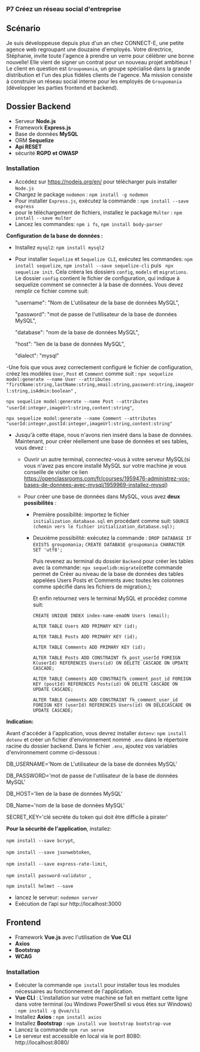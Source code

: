 ### P7 Créez un réseau social d'entreprise

## Scénario

Je suis développeuse depuis plus d'un an chez CONNECT-E, une petite agence web regroupant une douzaine d'employés.
Votre directrice, Stéphanie, invite toute l'agence à prendre un verre pour célébrer une bonne nouvelle! Elle vient de signer un contrat pour un nouveau projet ambitieux !
Le client en question est `Groupomania`, un groupe spécialisé dans la grande distribution et l'un des plus fidèles clients de l'agence.
Ma mission consiste à construire un réseau social interne pour les employés de `Groupomania` (développer les parties frontend et backend).

## Dossier Backend

- Serveur **Node.js**
- Framework **Express.js**
- Base de données **MySQL**
- ORM **Sequelize**
- **Api RESET**
- sécurité **RGPD et OWASP**

### Installation

- Accédez sur https://nodejs.org/en/ pour télécharger puis installer `Node.js`
- Chargez le package `nodemon` : `npm install -g nodemon`
- Pour installer `Express.js`, exécutez la commande : `npm install --save express`
- pour le téléchargement de fichiers, installez le package `Multer` : `npm install --save multer`
- Lancez les commandes: `npm i fs`, `npm install body-parser`

**Configuration de la base de données :**

- Installez `mysql2`: `npm install mysql2`
- Pour installer `Sequelize` et `Sequelize CLI`, exécutez les commandes: `npm install sequelize`, `npm install --save sequelize-cli` puis ` npx sequelize init`. Cela créera les dossiers `config`, `models` et `migrations`.
  Le dossier `config` contient le fichier de configuration, qui indique à sequelize comment se connecter à la base de données. Vous devez remplir ce fichier comme suit:

  "username": "Nom de L'utilisateur de la base de données MySQL",

  "password": "mot de passe de l'utilisateur de la base de données MySQL",

  "database": "nom de la base de données MySQL",

  "host": "lien de la base de données MySQL",

  "dialect": "mysql"

-Une fois que vous avez correctement configuré le fichier de configuration, créez les modèles `User`, `Post` et `Comment` comme suit :
`npx sequelize model:generate --name User --attributes "firstName:string,lastName:string,email:string,password:string,imageUrl:string,isAdmin:boolean"` ,

`npx sequelize model:generate --name Post --attributes "userId:integer,imageUrl:string,content:string"`,

`npx sequelize model:generate --name Comment --attributes "userId:integer,postId:integer,imageUrl:string,content:string"`

- Jusqu'à cette étape, nous n'avons rien inséré dans la base de données. Maintenant, pour créer réellement une base de données et ses tables, vous devez :

  - Ouvrir un autre terminal, connectez-vous à votre serveur MySQL(si vous n'avez pas encore installé MySQL sur votre machine je vous conseille de visiter ce lien https://openclassrooms.com/fr/courses/1959476-administrez-vos-bases-de-donnees-avec-mysql/1959969-installez-mysql)
  - Pour créer une base de données dans MySQL, vous avez **deux possibilités** :

    - Première possibilité: importez le fichier `initialization_database.sql` en procédant comme suit:
      `SOURCE (chemin vers le fichier initialization_database.sql);`

    - Deuxième possibilité: exécutez la commande : `DROP DATABASE IF EXISTS groupomania;` `CREATE DATABASE groupomania CHARACTER SET 'utf8'; `

      Puis revenez au terminal du dossier `Backend` pour créer les tables avec la commande: `npx sequelidb:migrate`(cette commande permet de Créer au niveau de la base de données des tables appelées Users Posts et Comments avec toutes les colonnes comme spécifié dans les fichiers de migration.);

      Et enfin retournez vers le terminal MySQL et procédez comme suit:

      `CREATE UNIQUE INDEX index-name-emaON Users (email);`

      `ALTER TABLE Users ADD PRIMARY KEY (id);`

      `ALTER TABLE Posts ADD PRIMARY KEY (id);`

      `ALTER TABLE Comments ADD PRIMARY KEY (id);`

      `ALTER TABLE Posts ADD CONSTRAINT fk_post_userId FOREIGN K(userId) REFERENCES Users(id) ON DELETE CASCADE ON UPDATE CASCADE;`

      `ALTER TABLE Comments ADD CONSTRAIfk_comment_post_id FOREIGN KEY (postId) REFERENCES Posts(id) ON DELETE CASCADE ON UPDATE CASCADE;`

      `ALTER TABLE Comments ADD CONSTRAINT fk_comment_user_id FOREIGN KEY (userId) REFERENCES Users(id) ON DELECASCADE ON UPDATE CASCADE;`

**Indication:**

Avant d'accéder à l'application, vous devrez installer `dotenv`: `npm install dotenv` et créer un fichier d'environnement nommé `.env` dans le répertoire racine du dossier backend. Dans le fichier `.env`, ajoutez vos variables d'environnement comme ci-dessous :

DB_USERNAME='Nom de L'utilisateur de la base de données MySQL'

DB_PASSWORD='mot de passe de l'utilisateur de la base de données MySQL'

DB_HOST='lien de la base de données MySQL'

DB_Name='nom de la base de données MySQL'

SECRET_KEY='clé secrète du token qui doit être difficile à pirater'

**Pour la sécurité de l'application**, installez:

`npm install --save bcrypt`,

`npm install --save jsonwebtoken`,

`npm install --save express-rate-limit`,

`npm install password-validator `,

`npm install helmet --save `

- lancez le serveur: `nodemon server`
- Exécution de l’api sur http://localhost:3000

## Frontend

- Framework **Vue.js** avec l'utilisation de **Vue CLI**
- **Axios**
- **Bootstrap**
- **WCAG**

### Installation

- Exécuter la commande `npm install` pour installer tous les modules nécessaires au fonctionnement de l'application.
- **Vue CLI** : L'installation sur votre machine se fait en mettant cette ligne dans votre terminal (ou Windows PowerShell si vous êtes sur Windows) : `npm install -g @vue/cli`
- Installez **Axios** : `npm install axios`
- Installez **Bootstrap** : `npm install vue bootstrap bootstrap-vue`
- Lancez la commande `npm run serve`
- Le serveur est accessible en local via le port 8080: http://localhost:8080/
